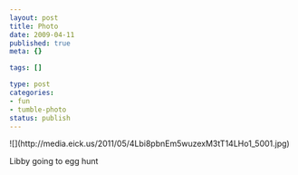 ```yaml
--- 
layout: post
title: Photo
date: 2009-04-11
published: true
meta: {}

tags: []

type: post
categories: 
- fun
- tumble-photo
status: publish
---
```

<div class="figure">            ![](http://media.eick.us/2011/05/4Lbi8pbnEm5wuzexM3tT14LHo1_5001.jpg)        </div>

Libby going to egg hunt

